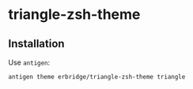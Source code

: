 # triangle-zsh-theme

## Installation

Use `antigen`:

```
antigen theme erbridge/triangle-zsh-theme triangle
```
